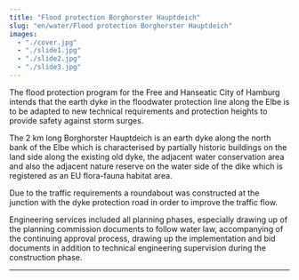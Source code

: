 ```yaml
---
title: "Flood protection Borghorster Hauptdeich"
slug: "en/water/Flood protection Borghorster Hauptdeich"
images:
  - "./cover.jpg"
  - "./slide1.jpg"
  - "./slide2.jpg"
  - "./slide3.jpg"
---
```


The flood protection program for the Free and Hanseatic City of
Hamburg intends that the earth dyke in the floodwater protection line
along the Elbe is to be adapted to new technical requirements and
protection heights to provide safety against storm surges.

The 2 km long Borghorster Hauptdeich is an earth dyke along the north
bank of the Elbe which is characterised by partially historic buildings
on the land side along the existing old dyke, the adjacent water
conservation area and also the adjacent nature reserve on the water side
of the dike which is registered as an EU flora-fauna habitat area.

Due to the traffic requirements a roundabout was constructed at the
junction with the dyke protection road in order to improve the traffic
flow.

Engineering services included all planning phases, especially drawing
up of the planning commission documents to follow water law,
accompanying of the continuing approval process, drawing up the
implementation and bid documents in addition to technical engineering
supervision during the construction phase.

---
